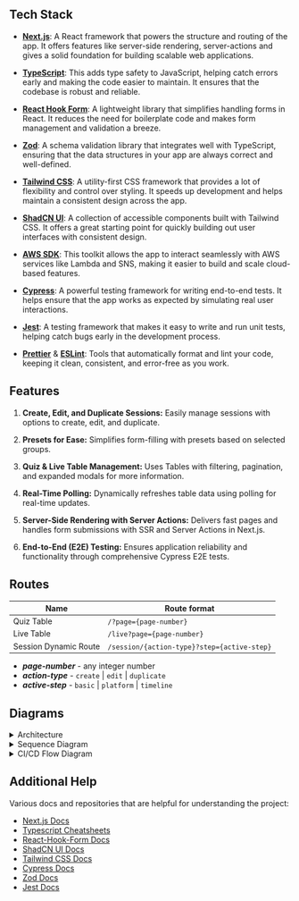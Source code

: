 ## Tech Stack

- [**Next.js**](https://nextjs.org/): A React framework that powers the structure and routing of the app. It offers features like server-side rendering, server-actions and gives a solid foundation for building scalable web applications.

- [**TypeScript**](https://www.typescriptlang.org/): This adds type safety to JavaScript, helping catch errors early and making the code easier to maintain. It ensures that the codebase is robust and reliable.

- [**React Hook Form**](https://react-hook-form.com/): A lightweight library that simplifies handling forms in React. It reduces the need for boilerplate code and makes form management and validation a breeze.

- [**Zod**](https://zod.dev/): A schema validation library that integrates well with TypeScript, ensuring that the data structures in your app are always correct and well-defined.

- [**Tailwind CSS**](https://tailwindcss.com/): A utility-first CSS framework that provides a lot of flexibility and control over styling. It speeds up development and helps maintain a consistent design across the app.

- [**ShadCN UI**](https://ui.shadcn.dev/): A collection of accessible components built with Tailwind CSS. It offers a great starting point for quickly building out user interfaces with consistent design.

- [**AWS SDK**](https://aws.amazon.com/developer/tools/): This toolkit allows the app to interact seamlessly with AWS services like Lambda and SNS, making it easier to build and scale cloud-based features.

- [**Cypress**](https://docs.cypress.io/): A powerful testing framework for writing end-to-end tests. It helps ensure that the app works as expected by simulating real user interactions.

- [**Jest**](https://jestjs.io/): A testing framework that makes it easy to write and run unit tests, helping catch bugs early in the development process.

- [**Prettier**](https://prettier.io/) & [**ESLint**](https://eslint.org/): Tools that automatically format and lint your code, keeping it clean, consistent, and error-free as you work.

## Features

1. **Create, Edit, and Duplicate Sessions:**
   Easily manage sessions with options to create, edit, and duplicate.

2. **Presets for Ease:**
   Simplifies form-filling with presets based on selected groups.

3. **Quiz & Live Table Management:**
   Uses Tables with filtering, pagination, and expanded modals for more information.

4. **Real-Time Polling:**
   Dynamically refreshes table data using polling for real-time updates.

5. **Server-Side Rendering with Server Actions:**
   Delivers fast pages and handles form submissions with SSR and Server Actions in Next.js.

6. **End-to-End (E2E) Testing:**
   Ensures application reliability and functionality through comprehensive Cypress E2E tests.

## Routes

| Name                  | Route format                                |
| --------------------- | ------------------------------------------- |
| Quiz Table            | `/?page={page-number}`                      |
| Live Table            | `/live?page={page-number}`                  |
| Session Dynamic Route | `/session/{action-type}?step={active-step}` |

- **_page-number_** - any integer number
- **_action-type_** - `create` | `edit` | `duplicate`
- **_active-step_** - `basic` | `platform` | `timeline`

## Diagrams

<details>
<summary>Architecture</summary>

![Architecture Diagram](../docs/images/architecture.png)

</details>

<details>

<summary>Sequence Diagram</summary>

![Sequence Diagram](../docs/images/sequence.png)

</details>

<details>

<summary>CI/CD Flow Diagram</summary>

![CI CD Flow](../docs/images/ci-cd-flow.png)

</details>

## Additional Help

Various docs and repositories that are helpful for understanding the project:

- [Next.js Docs](https://nextjs.org/docs/)
- [Typescript Cheatsheets](https://www.typescriptlang.org/cheatsheets/)
- [React-Hook-Form Docs](https://react-hook-form.com/get-started/)
- [ShadCN UI Docs](https://ui.shadcn.dev/docs)
- [Tailwind CSS Docs](https://tailwindcss.com/docs)
- [Cypress Docs](https://docs.cypress.io/)
- [Zod Docs](https://zod.dev/)
- [Jest Docs](https://jestjs.io/docs/getting-started)
